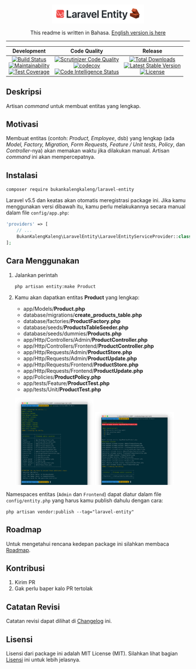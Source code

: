 <p align="center"><img src="screenshots/logo.png" width="50%"></p>

<p align="center">This readme is written in Bahasa. <a href="https://github.com/bukankalengkaleng/laravel-entity/blob/master/README.EN.md">English version is here</a></p>

---

| Development | Code Quality | Release | 
| :---------: | :----------: | :-----: |
| [![Build Status](https://travis-ci.org/bukankalengkaleng/laravel-entity.svg?branch=master)](https://travis-ci.org/bukankalengkaleng/laravel-entity) <br> [![Maintainability](https://api.codeclimate.com/v1/badges/e0369d6cc9799b353c0a/maintainability)](https://codeclimate.com/github/bukankalengkaleng/laravel-entity/maintainability) <br> [![Test Coverage](https://api.codeclimate.com/v1/badges/e0369d6cc9799b353c0a/test_coverage)](https://codeclimate.com/github/bukankalengkaleng/laravel-entity/test_coverage) | [![Scrutinizer Code Quality](https://scrutinizer-ci.com/g/bukankalengkaleng/laravel-entity/badges/quality-score.png?b=master)](https://scrutinizer-ci.com/g/bukankalengkaleng/laravel-entity/?branch=master) <br> [![codecov](https://codecov.io/gh/bukankalengkaleng/laravel-entity/branch/master/graph/badge.svg)](https://codecov.io/gh/bukankalengkaleng/laravel-entity) <br> [![Code Intelligence Status](https://scrutinizer-ci.com/g/bukankalengkaleng/laravel-entity/badges/code-intelligence.svg?b=master)](https://scrutinizer-ci.com/code-intelligence) | [![Total Downloads](https://poser.pugx.org/bukankalengkaleng/laravel-entity/downloads)](https://packagist.org/packages/bukankalengkaleng/laravel-entity) <br> [![Latest Stable Version](https://poser.pugx.org/bukankalengkaleng/laravel-entity/v/stable)](https://packagist.org/packages/bukankalengkaleng/laravel-entity) <br> [![License](https://poser.pugx.org/bukankalengkaleng/laravel-entity/license)](https://packagist.org/packages/bukankalengkaleng/laravel-entity) | 

## Deskripsi

Artisan *command* untuk membuat entitas yang lengkap.

## Motivasi

Membuat entitas (contoh: *Product, Employee*, dsb) yang lengkap (ada *Model, Factory, Migration, Form Requests, Feature / Unit tests, Policy*, dan *Controller*-nya) akan memakan waktu jika dilakukan manual. Artisan *command* ini akan mempercepatnya.

## Instalasi

```
composer require bukankalengkaleng/laravel-entity
```

Laravel v5.5 dan keatas akan otomatis meregistrasi package ini. Jika kamu menggunakan versi dibawah itu, kamu perlu melakukannya secara manual dalam file `config/app.php`:

```php
'providers' => [
    // ...
    BukanKalengKaleng\LaravelEntity\LaravelEntityServiceProvider::class,
];
```

## Cara Menggunakan

1. Jalankan perintah
    ```
    php artisan entity:make Product
    ```
1. Kamu akan dapatkan entitas **Product** yang lengkap:
    - app/Models/**Product.php**
    - database/migrations/**create_products_table.php**
    - database/factories/**ProductFactory.php**
    - database/seeds/**ProductsTableSeeder.php**
    - database/seeds/dummies/**Products.php**
    - app/Http/Controllers/Admin/**ProductController.php**
    - app/Http/Controllers/Frontend/**ProductController.php**
    - app/Http/Requests/Admin/**ProductStore.php**
    - app/Http/Requests/Admin/**ProductUpdate.php**
    - app/Http/Requests/Frontend/**ProductStore.php**
    - app/Http/Requests/Frontend/**ProductUpdate.php**
    - app/Policies/**ProductPolicy.php**
    - app/tests/Feature/**ProductTest.php**
    - app/tests/Unit/**ProductTest.php**

    <img src="screenshots/01.png" width="45%"> <img src="screenshots/02.png" width="45%">

Namespaces entitas (`Admin` dan `Frontend`) dapat diatur dalam file `config/entity.php` yang harus kamu publish dahulu dengan cara:

```
php artisan vendor:publish --tag="laravel-entity"
```

## Roadmap

Untuk mengetahui rencana kedepan package ini silahkan membaca [Roadmap](https://github.com/bukankalengkaleng/laravel-entity/blob/master/ROADMAP.md).

## Kontribusi

1. Kirim PR
1. Gak perlu baper kalo PR tertolak

## Catatan Revisi

Catatan revisi dapat dilihat di [Changelog](https://github.com/bukankalengkaleng/laravel-entity/blob/master/CHANGELOG.md) ini.

## Lisensi

Lisensi dari package ini adalah MIT License (MIT). Silahkan lihat bagian [Lisensi](https://github.com/bukankalengkaleng/laravel-entity/blob/master/LICENSE.md) ini untuk lebih jelasnya.

